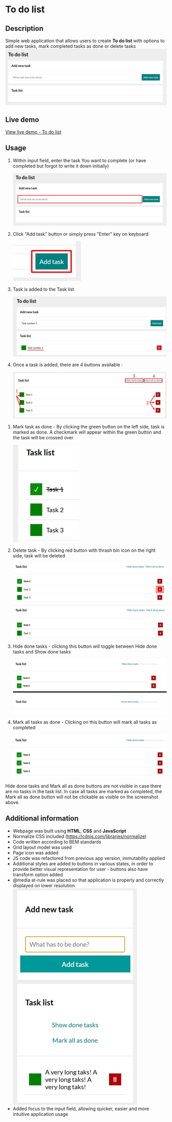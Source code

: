 # To do list

## Description
Simple web application that allows users to create **To do list** with options to add new tasks, mark completed tasks as done or delete tasks
![to do list application preview](images/PagePreview.jpg)

## Live demo

[View live demo - To do list](https://patkolino.github.io/ToDoListRefactored/)

## Usage
1. Within input field, enter the task You want to complete (or have completed but forgot to write it down initially) <div>
![Input field for naming task](images/TaskInput.jpg) </div>

2. Click "Add task" button or simply press "Enter" key on keyboard <div>
![Add task button](images/AddTask.jpg) </div>

3. Task is added to the Task list <div>
![New task added to the Task list](images/NewTaskAdded.jpg) </div>

4. Once a task is added, there are 4 buttons available : <div>
 ![Task options](images/TaskOptions.jpg) </div>

 <ol>

 <li>

  Mark task as done - By clicking the green button on the left side, task is marked as done. A checkmark will appear within the green button and the task will be crossed over <div>![Completed task](images/CompletedTask.jpg)</div>

</li>

 <li>

  Delete task - By clicking red button with thrash bin icon on the right side, task will be deleted <div>![Delete task button](images/DeleteTask.jpg) </div> <div>
![List after task is deleted](images/TaskDeleted.jpg)</div>
</li>

 <li>

  Hide done tasks - clicking this button will toggle between Hide done tasks and Show done tasks <div>
    ![Toggle Hide/Show done tasks](images/TaskToggleButton.jpg)

</li>

 <li>

  Mark all tasks as done - Clicking on this button will mark all tasks as completed <div>
![Mark all tasks as done](images/MarkAllDone.jpg)
</li>

</ol>

Hide done tasks and Mark all as done buttons are not visible in case there are no tasks in the task list. In case all tasks are marked as completed, the Mark all as done button will not be clickable as visible on the screenshot above.


## Additional information
- Webpage was built using **HTML**, **CSS** and **JavaScript**
- Normalize CSS included (https://cdnjs.com/libraries/normalize) 
- Code written according to BEM standards
- Grid layout model was used
- Page icon was added
- JS code was refactored from previous app version, immutability applied
- Additional styles are added to buttons in various states, in order to provide better visual representation for user - buttons also have transform option added
- @media at-rule was placed so that application is properly and correctly displayed on lower resolution <div>![To do list application - mobile preview](images/MobilePreview.jpg)</div>
- Added focus to the input field, allowing quicker, easier and more intuitive application usage